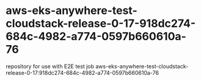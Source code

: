 # aws-eks-anywhere-test-cloudstack-release-0-17-918dc274-684c-4982-a774-0597b660610a-76
repository for use with E2E test job aws-eks-anywhere-test-cloudstack-release-0-17:918dc274-684c-4982-a774-0597b660610a-76
